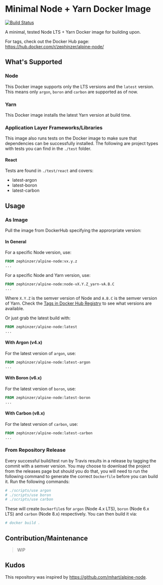 # Minimal Node + Yarn Docker Image
[![Build Status](https://travis-ci.org/zephinzer/docker-image-alpine-node.svg?branch=master)](https://travis-ci.org/zephinzer/docker-image-alpine-node)

A minimal, tested Node LTS + Yarn Docker image for building upon.

For tags, check out the Docker Hub page: https://hub.docker.com/r/zephinzer/alpine-node/

## What's Supported

### Node
This Docker image supports only the LTS versions and the `latest` version. This means only `argon`, `boron` and `carbon` are supported as of now.

### Yarn
This Docker image installs the latest Yarn version at build time.

### Application Layer Frameworks/Libraries
This image also runs tests on the Docker image to make sure that dependencies can be successfully installed. The following are project types with tests you can find in the `./test` folder.

#### React
Tests are found in `./test/react` and covers:

- latest-argon
- latest-boron
- latest-carbon

## Usage

### As Image
Pull the image from DockerHub specifying the approrpriate version:

#### In General
For a specific Node version, use:

```dockerfile
FROM zephinzer/alpine-node:vx.y.z
...
```

For a specific Node and Yarn version, use:

```dockerfile
FROM zephinzer/alpine-node:node-vX.Y.Z_yarn-vA.B.C
...
```

Where `X.Y.Z` is the semver version of Node and `A.B.C` is the semver version of Yarn. Check the [Tags in Docker Hub Registry](https://hub.docker.com/r/zephinzer/alpine-node/tags/) to see what versions are available.

Or just grab the latest build with:

```dockerfile
FROM zephinzer/alpine-node:latest
...
```

#### With Argon (v4.x)
For the latest version of `argon`, use:

```dockerfile
FROM zephinzer/alpine-node:latest-argon
...
```

#### With Boron (v6.x)
For the latest version of `boron`, use:

```dockerfile
FROM zephinzer/alpine-node:latest-boron
...
```

#### With Carbon (v8.x)
For the latest version of `carbon`, use:

```dockerfile
FROM zephinzer/alpine-node:latest-carbon
...
```

### From Repository Release
Every successful build/test run by Travis results in a release by tagging the commit with a semver version. You may choose to download the project from the releases page but should you do that, you will need to run the following command to generate the correct `Dockerfile` before you can build it. Run the following commands:

```bash
# ./scripts/use argon
# ./scripts/use boron
# ./scripts/use carbon
```

These will create `Dockerfile`s for `argon` (Node 4.x LTS), `boron` (Node 6.x LTS) and `carbon` (Node 8.x) respectively. You can then build it via:

```bash
# docker build .
```

## Contribution/Maintenance

> WIP

## Kudos
This repository was inspired by https://github.com/mhart/alpine-node.
